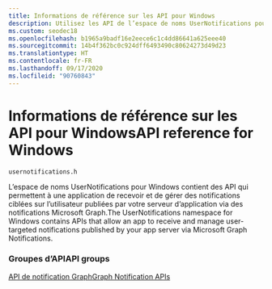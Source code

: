 ```yaml
---
title: Informations de référence sur les API pour Windows
description: Utilisez les API de l’espace de noms UserNotifications pour Windows afin de recevoir et de gérer les notifications utilisateur publiées par votre serveur d’application via Microsoft Graph Notifications.
ms.custom: seodec18
ms.openlocfilehash: b1965a9badf16e2eece6c1c4dd86641a625eee40
ms.sourcegitcommit: 14b4f362bc0c924dff6493490c80624273d49d23
ms.translationtype: HT
ms.contentlocale: fr-FR
ms.lasthandoff: 09/17/2020
ms.locfileid: "90760843"
---
```

# <a name="api-reference-for-windows"></a><span data-ttu-id="2aa66-103">Informations de référence sur les API pour Windows</span><span class="sxs-lookup"><span data-stu-id="2aa66-103">API reference for Windows</span></span>

```
usernotifications.h
```

<span data-ttu-id="2aa66-104">L’espace de noms UserNotifications pour Windows contient des API qui permettent à une application de recevoir et de gérer des notifications ciblées sur l’utilisateur publiées par votre serveur d’application via des notifications Microsoft Graph.</span><span class="sxs-lookup"><span data-stu-id="2aa66-104">The UserNotifications namespace for Windows contains APIs that allow an app to receive and manage user-targeted notifications published by your app server via Microsoft Graph Notifications.</span></span> 

### <a name="api-groups"></a><span data-ttu-id="2aa66-105">Groupes d’API</span><span class="sxs-lookup"><span data-stu-id="2aa66-105">API groups</span></span>

[<span data-ttu-id="2aa66-106">API de notification Graph</span><span class="sxs-lookup"><span data-stu-id="2aa66-106">Graph Notification APIs</span></span>](usernotifications/index.md)

